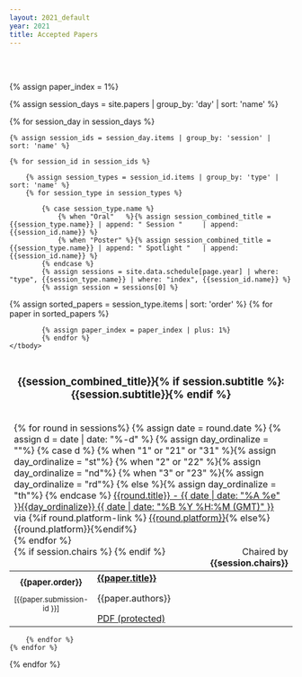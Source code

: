```yaml
---
layout: 2021_default
year: 2021
title: Accepted Papers
---
```


<br><br>

{% assign paper_index = 1%}

{% assign session_days = site.papers | group_by: 'day'  | sort: 'name' %}

{% for session_day in session_days %}

	{% assign session_ids = session_day.items | group_by: 'session' | sort: 'name' %}

	{% for session_id in session_ids %}

		{% assign session_types = session_id.items | group_by: 'type' | sort: 'name' %}
		{% for session_type in session_types %}
	
			{% case session_type.name %}
				{% when "Oral"   %}{% assign session_combined_title = 	{{session_type.name}} | append: " Session " 	| append: {{session_id.name}} %}
				{% when "Poster" %}{% assign session_combined_title = 	{{session_type.name}} | append: " Spotlight " 	| append: {{session_id.name}} %}
			{% endcase %}
			{% assign sessions = site.data.schedule[page.year] | where: "type", {{session_type.name}} | where: "index", {{session_id.name}} %}
			{% assign session = sessions[0] %}
			
<table class="table table-striped">
	<thead>
		<tr class="bg-dark text-light" id="{{session_type.name}}{{session_id.name}}">
			<td colspan="2" style="text-align: left;">
		   		<div style="width:100%; text-align: center;">
		   			<h3>{{session_combined_title}}{% if session.subtitle %}: {{session.subtitle}}{% endif %}</h3>
		   		</div>
		   		<br>
		   		<div style="float:left;">
				{% for round in sessions%}
					{% assign date = round.date %}
					{% assign d = date | date: "%-d" %}
					{% assign day_ordinalize = ""%}
					{% case d %}
					  {% when "1" or "21" or "31" %}{% assign day_ordinalize = "st"%}
					  {% when "2" or "22" %}{% assign day_ordinalize = "nd"%}
					  {% when "3" or "23" %}{% assign day_ordinalize = "rd"%}
					  {% else %}{% assign day_ordinalize = "th"%}
					{% endcase %}
					<a href="{{site.url}}/schedule/#Day{{round.day}}Round{{round.round}}">{{round.title}} - {{ date | date: "%A %e" }}{{day_ordinalize}} {{ date | date: "%B %Y %H:%M (GMT)" }}</a>
					via {%if round.platform-link %} <a href="{{round.platform-link}}" target="_blank">{{round.platform}}</a>{% else%}{{round.platform}}{%endif%}<br>
				{% endfor %}
				</div>
			   	{% if session.chairs %}
			   	<div style="float:right; text-align: right; font-weight:normal;">Chaired by<br><b>{{session.chairs}}</b></div>
			   	{% endif %}
			</td>
		</tr>
	</thead>
	<tbody>
			{% assign sorted_papers = session_type.items | sort: 'order' %}
			{% for paper in  sorted_papers %}
			  <tr>
			    <td style="width:10%; text-align:center;"><b style="font-size: 15px;">{{paper.order}}</b><br><p style="text-align:center; font-size: 13px; colour:gray;">[{{paper.submission-id }}]</p></td>
			    <td style="width:90%;"> 
			    	<a href="{{site.url}}/papers/{{ paper.submission-id | prepend: '000' | slice: -3, 3 }}.html"><b>{{paper.title}}</b></a><br/>
			    	<p>{{paper.authors}}</p>
			    	<a href="{{paper.link}}" target="_blank">PDF (protected)</a>
			    </td>
			  </tr>
	
			{% assign paper_index = paper_index | plus: 1%}	
			{% endfor %}
	</tbody>
</table>

		{% endfor %}
	{% endfor %}
{% endfor %}

<br>
